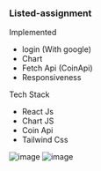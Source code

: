 ### Listed-assignment 

Implemented
 - login (With google)
 - Chart
 - Fetch Api (CoinApi)
 - Responsiveness

Tech Stack 
 - React Js
 - Chart JS
 - Coin Api
 - Tailwind Css

![image](https://github.com/saketkum11/assingment-task/assets/46194436/54ccc519-fa56-42cb-8048-aa03686e98bf)
![image](https://github.com/saketkum11/assingment-task/assets/46194436/a9c872ba-768c-41a8-be4c-d8422e2e0a76)

